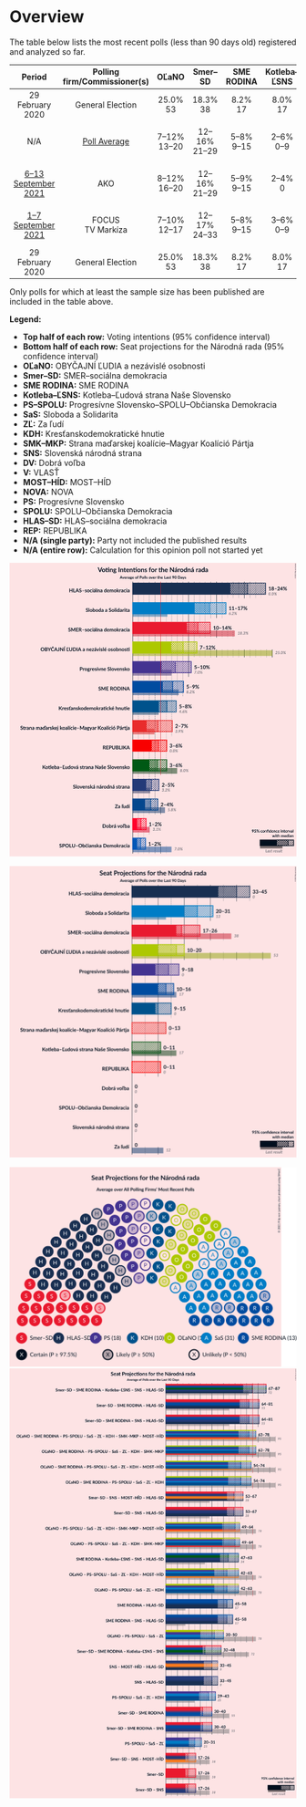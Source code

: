 # Overview

The table below lists the most recent polls (less than 90 days old) registered and analyzed so far.

| Period     | Polling firm/Commissioner(s) | OĽaNO | Smer–SD | SME RODINA | Kotleba–ĽSNS | PS–SPOLU | SaS | ZĽ | KDH | SMK–MKP | SNS | DV | V | MOST–HÍD | NOVA | PS | SPOLU | HLAS–SD | REP |
|:----------:|:----------------------------:|:--:|:--:|:--:|:--:|:--:|:--:|:--:|:--:|:--:|:--:|:--:|:--:|:--:|:--:|:--:|:--:|:--:|:--:|
| 29 February 2020 | General Election | 25.0% <br> 53 | 18.3% <br> 38 | 8.2% <br> 17 | 8.0% <br> 17 | 7.0% <br> 0 | 6.2% <br> 13 | 5.8% <br> 12 | 4.6% <br> 0 | 3.9% <br> 0 | 3.2% <br> 0 | 3.1% <br> 0 | 2.9% <br> 0 | 2.0% <br> 0 | 0.0% <br> 0 | 7.0% <br> 0 | 7.0% <br> 0 | 0.0% <br> 0 | 0.0% <br> 0 |
| N/A | [Poll Average](average.html) | 7–12% <br> 13–20 | 12–16% <br> 21–29 | 5–8% <br> 9–15 | 2–6% <br> 0–9 | N/A <br> N/A | 10–16% <br> 18–30 | 1–3% <br> 0 | 5–8% <br> 0–14 | 3–7% <br> 0–11 | 3–5% <br> 0–9 | 0–3% <br> 0 | N/A <br> N/A | N/A <br> N/A | N/A <br> N/A | 6–10% <br> 10–18 | 0–2% <br> 0 | 16–21% <br> 29–39 | 4–8% <br> 0–15 |
| [6–13 September 2021](2021-09-13-AKO.html) | AKO | 8–12% <br> 16–20 | 12–16% <br> 21–29 | 5–9% <br> 9–15 | 2–4% <br> 0 | N/A <br> N/A | 12–17% <br> 23–30 | 1–3% <br> 0 | 5–8% <br> 9–14 | 3–5% <br> 0 | 3–5% <br> 0 | 0–2% <br> 0 | N/A <br> N/A | N/A <br> N/A | N/A <br> N/A | 7–11% <br> 12–18 | 0–2% <br> 0 | 16–21% <br> 31–40 | 4–7% <br> 0–10 |
| [1–7 September 2021](2021-09-07-FOCUS.html) | FOCUS <br> TV Markíza | 7–10% <br> 12–17 | 12–17% <br> 24–33 | 5–8% <br> 9–15 | 3–6% <br> 0–9 | N/A <br> N/A | 10–14% <br> 17–24 | 1–3% <br> 0 | 5–8% <br> 0–14 | 4–7% <br> 0–11 | 3–5% <br> 0–9 | 1–3% <br> 0 | N/A <br> N/A | N/A <br> N/A | N/A <br> N/A | 6–9% <br> 10–15 | 1–2% <br> 0 | 16–21% <br> 27–37 | 5–9% <br> 11–15 |
| 29 February 2020 | General Election | 25.0% <br> 53 | 18.3% <br> 38 | 8.2% <br> 17 | 8.0% <br> 17 | 7.0% <br> 0 | 6.2% <br> 13 | 5.8% <br> 12 | 4.6% <br> 0 | 3.9% <br> 0 | 3.2% <br> 0 | 3.1% <br> 0 | 2.9% <br> 0 | 2.0% <br> 0 | 0.0% <br> 0 | 7.0% <br> 0 | 7.0% <br> 0 | 0.0% <br> 0 | 0.0% <br> 0 |

Only polls for which at least the sample size has been published are included in the table above.

**Legend:**
+ **Top half of each row:** Voting intentions (95% confidence interval)
+ **Bottom half of each row:** Seat projections for the Národná rada (95% confidence interval)
+ **OĽaNO:** OBYČAJNÍ ĽUDIA a nezávislé osobnosti
+ **Smer–SD:** SMER–sociálna demokracia
+ **SME RODINA:** SME RODINA
+ **Kotleba–ĽSNS:** Kotleba–Ľudová strana Naše Slovensko
+ **PS–SPOLU:** Progresívne Slovensko–SPOLU–Občianska Demokracia
+ **SaS:** Sloboda a Solidarita
+ **ZĽ:** Za ľudí
+ **KDH:** Kresťanskodemokratické hnutie
+ **SMK–MKP:** Strana maďarskej koalície–Magyar Koalíció Pártja
+ **SNS:** Slovenská národná strana
+ **DV:** Dobrá voľba
+ **V:** VLASŤ
+ **MOST–HÍD:** MOST–HÍD
+ **NOVA:** NOVA
+ **PS:** Progresívne Slovensko
+ **SPOLU:** SPOLU–Občianska Demokracia
+ **HLAS–SD:** HLAS–sociálna demokracia
+ **REP:** REPUBLIKA
+ **N/A (single party):** Party not included the published results
+ **N/A (entire row):** Calculation for this opinion poll not started yet


![Graph with voting intentions not yet produced](average.png "Voting Intentions")

![Graph with seats not yet produced](average-seats.png "Seats")

![Graph with seating plan not yet produced](average-seating-plan.png "Seating Plan")
![Graph with coalitions seats not yet produced](average-coalitions-seats.png "Coalitions Seats")
